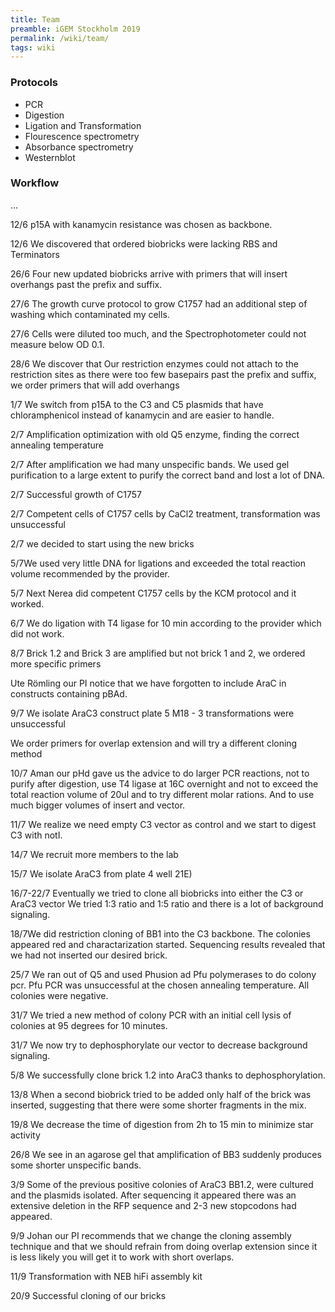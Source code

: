 ```yaml
---
title: Team
preamble: iGEM Stockholm 2019
permalink: /wiki/team/
tags: wiki
---
```


### Protocols

-   PCR
-   Digestion
-   Ligation and Transformation
-   Flourescence spectrometry
-   Absorbance spectrometry
-   Westernblot

### Workflow

...

12/6 p15A with kanamycin resistance was chosen as backbone.

12/6 We discovered that ordered biobricks were lacking RBS and Terminators

26/6 Four new updated biobricks arrive with primers that will insert overhangs past the prefix and suffix.

27/6 The growth curve protocol to grow C1757 had an additional step of washing which contaminated my cells.

27/6 Cells were diluted too much, and the Spectrophotometer could not measure below OD 0.1.

28/6 We discover that Our restriction enzymes could not attach to the restriction sites as there were too few basepairs past the prefix and suffix, we order primers that will add overhangs

1/7 We switch from p15A to the C3 and C5 plasmids that have chloramphenicol instead of kanamycin and are easier to handle.

2/7 Amplification optimization with old Q5 enzyme, finding the correct annealing temperature

2/7 After amplification we had many unspecific bands. We used gel purification to a large extent to purify the correct band and lost a lot of DNA.

2/7 Successful growth of C1757

2/7 Competent cells of C1757 cells by CaCl2 treatment, transformation was unsuccessful

2/7 we decided to start using the new bricks

5/7We used very little DNA for ligations and exceeded the total reaction volume recommended by the provider.

5/7 Next Nerea did competent C1757 cells by the KCM protocol and it worked.

6/7 We do ligation with T4 ligase for 10 min according to the provider which did not work.

8/7 Brick 1.2 and Brick 3 are amplified but not brick 1 and 2, we ordered more specific primers

Ute Römling our PI notice that we have forgotten to include AraC in constructs containing pBAd.

9/7 We isolate AraC3 construct plate 5 M18 - 3 transformations were unsuccessful

We order primers for overlap extension and will try a different cloning method

10/7 Aman our pHd gave us the advice to do larger PCR reactions, not to purify after digestion, use T4 ligase at 16C overnight and not to exceed the total reaction volume of 20ul and to try different molar rations. And to use much bigger volumes of insert and vector.

11/7 We realize we need empty C3 vector as control and we start to digest C3 with notI.

14/7 We recruit more members to the lab

15/7 We isolate AraC3 from plate 4 well 21E)

16/7-22/7 Eventually we tried to clone all biobricks into either the C3 or AraC3 vector We tried 1:3 ratio and 1:5 ratio and there is a lot of background signaling.

18/7We did restriction cloning of BB1 into the C3 backbone. The colonies appeared red and charactarization started. Sequencing results revealed that we had not inserted our desired brick.

25/7 We ran out of Q5 and used Phusion ad Pfu polymerases to do colony pcr. Pfu PCR was unsuccessful at the chosen annealing temperature. All colonies were negative.

31/7 We tried a new method of colony PCR with an initial cell lysis of colonies at 95 degrees for 10 minutes.

31/7 We now try to dephosphorylate our vector to decrease background signaling.

5/8 We successfully clone brick 1.2 into AraC3 thanks to dephosphorylation.

13/8 When a second biobrick tried to be added only half of the brick was inserted, suggesting that there were some shorter fragments in the mix.

19/8 We decrease the time of digestion from 2h to 15 min to minimize star activity

26/8 We see in an agarose gel that amplification of BB3 suddenly produces some shorter unspecific bands.

3/9 Some of the previous positive colonies of AraC3 BB1.2, were cultured and the plasmids isolated. After sequencing it appeared there was an extensive deletion in the RFP sequence and 2-3 new stopcodons had appeared.

9/9 Johan our PI recommends that we change the cloning assembly technique and that we should refrain from doing overlap extension since it is less likely you will get it to work with short overlaps.

11/9 Transformation with NEB hiFi assembly kit

20/9 Successful cloning of our bricks
